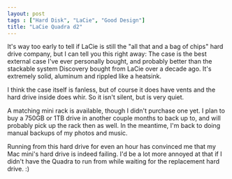 ```yaml
---
layout: post
tags : ["Hard Disk", "LaCie", "Good Design"]
title: "LaCie Quadra d2"
---
```

It's way too early to tell if LaCie is still the "all that and a bag of chips" hard drive company, but I can tell you this right away: The case is the best external case I've ever personally bought, and probably better than the stackable system Discovery bought from LaCie over a decade ago. It's extremely solid, aluminum and rippled like a heatsink.

I think the case itself is fanless, but of course it does have vents and the hard drive inside does whir. So it isn't silent, but is very quiet.

A matching mini rack is available, though I didn't purchase one yet. I plan to buy a 750GB or 1TB drive in another couple months to back up to, and will probably pick up the rack then as well. In the meantime, I'm back to doing manual backups of my photos and music.

Running from this hard drive for even an hour has convinced me that my Mac mini's hard drive is indeed failing. I'd be a lot more annoyed at that if I didn't have the Quadra to run from while waiting for the replacement hard drive. :)